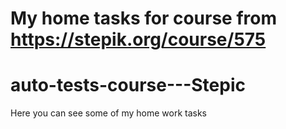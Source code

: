 
My home tasks for course from https://stepik.org/course/575
=======
# auto-tests-course---Stepic
Here you can see some of my home work tasks
